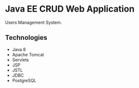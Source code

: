 # Java EE CRUD Web Application
Users Management System.
## Technologies
* Java 8
* Apache Tomcat
* Servlets
* JSP
* JSTL
* JDBC
* PostgreSQL
